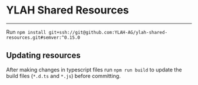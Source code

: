 # YLAH Shared Resources

---

Run `npm install git+ssh://git@github.com:YLAH-AG/ylah-shared-resources.git#semver:^0.15.0`

## Updating resources

After making changes in typescript files run `npm run build` to update the build files (`*.d.ts` and `*.js`) before committing.
